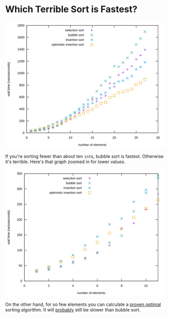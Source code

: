 Which Terrible Sort is Fastest?
===============================
![](results.svg)

If you're sorting fewer than about ten `int`s, bubble sort is fastest.
Otherwise it's terrible.  Here's that graph zoomed in for lower values.

![](results_small.svg)

On the other hand, for so few elements you can calculate a [proven optimal][1]
sorting algorithm.  It will [probably][2] still be slower than bubble sort.

[1]: https://en.wikipedia.org/wiki/Sorting_network
[2]: https://www.youtube.com/watch?v=FJJTYQYB1JQ
